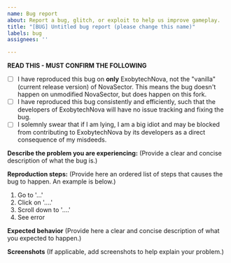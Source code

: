 ```yaml
---
name: Bug report
about: Report a bug, glitch, or exploit to help us improve gameplay.
title: "[BUG] Untitled bug report (please change this name)"
labels: bug
assignees: ''

---
```


**READ THIS - MUST CONFIRM THE FOLLOWING**
- [ ] I have reproduced this bug on **only** ExobytechNova, not the "vanilla" (current release version) of NovaSector. This means the bug doesn't happen on unmodified NovaSector, but does happen on this fork.
- [ ] I have reproduced this bug consistently and efficiently, such that the developers of ExobytechNova will have no issue tracking and fixing the bug.
- [ ] I solemnly swear that if I am lying, I am a big idiot and may be blocked from contributing to ExobytechNova by its developers as a direct consequence of my misdeeds.

**Describe the problem you are experiencing:**
(Provide a clear and concise description of what the bug is.)

**Reproduction steps:**
(Provide here an ordered list of steps that causes the bug to happen. An example is below.)
1. Go to '...'
2. Click on '....'
3. Scroll down to '....'
4. See error

**Expected behavior**
(Provide here a clear and concise description of what you expected to happen.)

**Screenshots**
(If applicable, add screenshots to help explain your problem.)
